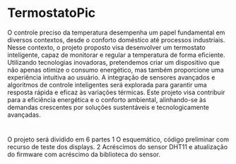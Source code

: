 # TermostatoPic
O controle preciso da temperatura desempenha um papel fundamental em diversos contextos, desde o conforto doméstico até processos industriais. Nesse contexto, o projeto proposto visa desenvolver um termostato inteligente, capaz de monitorar e regular a temperatura de forma eficiente. Utilizando tecnologias inovadoras, pretendemos criar um dispositivo que não apenas otimize o consumo energético, mas também proporcione uma experiência intuitiva ao usuário. A integração de sensores avançados e algoritmos de controle inteligentes será explorada para garantir uma resposta rápida e eficaz às variações térmicas. Este projeto visa contribuir para a eficiência energética e o conforto ambiental, alinhando-se às demandas crescentes por soluções sustentáveis e tecnologicamente avançadas.
# 
O projeto será dividido em 6 partes
1 O esquemático, código preliminar com recurso de teste dos displays.
2 Acréscimos do sensor DHT11 e atualização do firmware com acréscimo da biblioteca do sensor.
#

